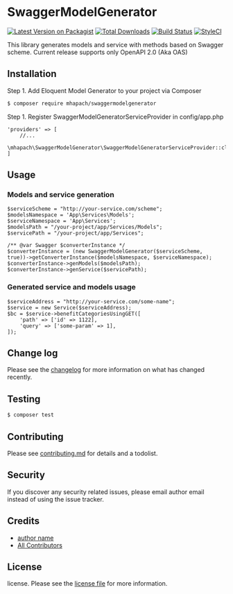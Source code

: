 # SwaggerModelGenerator

[![Latest Version on Packagist][ico-version]][link-packagist]
[![Total Downloads][ico-downloads]][link-downloads]
[![Build Status][ico-travis]][link-travis]
[![StyleCI][ico-styleci]][link-styleci]

This library generates models and service with methods based on Swagger scheme. 
Current release supports only OpenAPI 2.0 (Aka OAS)

## Installation

Step 1. Add Eloquent Model Generator to your project via Composer

``` bash
$ composer require mhapach/swaggermodelgenerator
```
Step 1. Register SwaggerModelGeneratorServiceProvider in config/app.php
```  
'providers' => [
    //...
    \mhapach\SwaggerModelGenerator\SwaggerModelGeneratorServiceProvider::class,
]
```

## Usage
### Models and service generation
      
    $serviceScheme = "http://your-service.com/scheme";
    $modelsNamespace = 'App\Services\Models';
    $serviceNamespace = 'App\Services';
    $modelsPath = "/your-project/app/Services/Models";
    $servicePath = "/your-project/app/Services";

    /** @var Swagger $converterInstance */
    $converterInstance = (new SwaggerModelGenerator($serviceScheme, true))->getConverterInstance($modelsNamespace, $serviceNamespace);
    $converterInstance->genModels($modelsPath);        
    $converterInstance->genService($servicePath);
    
### Generated service and models usage
    $serviceAddress = "http://your-service.com/some-name";
    $service = new Service($serviceAddress);
    $bc = $service->benefitCategoriesUsingGET([
        'path' => ['id' => 1122],
        'query' => ['some-param' => 1],
    ]);   
    
## Change log

Please see the [changelog](changelog.md) for more information on what has changed recently.

## Testing

``` bash
$ composer test
```

## Contributing

Please see [contributing.md](contributing.md) for details and a todolist.

## Security

If you discover any security related issues, please email author email instead of using the issue tracker.

## Credits

- [author name][link-author]
- [All Contributors][link-contributors]

## License

license. Please see the [license file](license.md) for more information.

[ico-version]: https://img.shields.io/packagist/v/mhapach/swaggermodelgenerator.svg?style=flat-square
[ico-downloads]: https://img.shields.io/packagist/dt/mhapach/swaggermodelgenerator.svg?style=flat-square
[ico-travis]: https://img.shields.io/travis/mhapach/swaggermodelgenerator/master.svg?style=flat-square
[ico-styleci]: https://styleci.io/repos/12345678/shield

[link-packagist]: https://packagist.org/packages/mhapach/swaggermodelgenerator
[link-downloads]: https://packagist.org/packages/mhapach/swaggermodelgenerator
[link-travis]: https://travis-ci.org/mhapach/swaggermodelgenerator
[link-styleci]: https://styleci.io/repos/12345678
[link-author]: https://github.com/mhapach
[link-contributors]: ../../contributors
